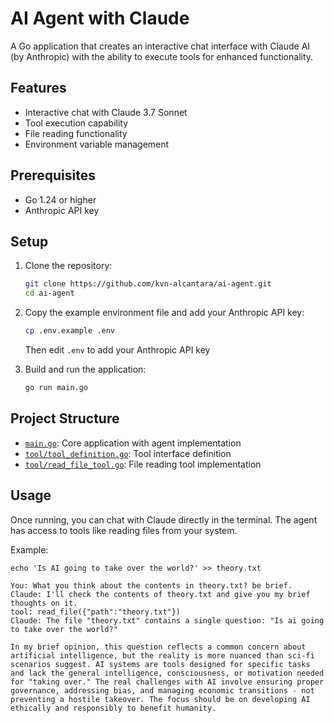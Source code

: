 # AI Agent with Claude

A Go application that creates an interactive chat interface with Claude AI (by Anthropic) with the ability to execute tools for enhanced functionality.

## Features

- Interactive chat with Claude 3.7 Sonnet
- Tool execution capability
- File reading functionality
- Environment variable management

## Prerequisites

- Go 1.24 or higher
- Anthropic API key

## Setup

1. Clone the repository:
   ```bash
   git clone https://github.com/kvn-alcantara/ai-agent.git
   cd ai-agent
   ```

2. Copy the example environment file and add your Anthropic API key:
   ```bash
   cp .env.example .env
   ```
   Then edit `.env` to add your Anthropic API key

3. Build and run the application:
   ```bash
   go run main.go
   ```

## Project Structure

- [`main.go`](main.go): Core application with agent implementation
- [`tool/tool_definition.go`](tool/tool_definition.go): Tool interface definition
- [`tool/read_file_tool.go`](tool/read_file_tool.go): File reading tool implementation

## Usage

Once running, you can chat with Claude directly in the terminal. The agent has access to tools like reading files from your system.

Example:
```
echo 'Is AI going to take over the world?' >> theory.txt
```
```
You: What you think about the contents in theory.txt? be brief.
Claude: I'll check the contents of theory.txt and give you my brief thoughts on it.
tool: read_file({"path":"theory.txt"})
Claude: The file "theory.txt" contains a single question: "Is ai going to take over the world?"

In my brief opinion, this question reflects a common concern about artificial intelligence, but the reality is more nuanced than sci-fi scenarios suggest. AI systems are tools designed for specific tasks and lack the general intelligence, consciousness, or motivation needed for "taking over." The real challenges with AI involve ensuring proper governance, addressing bias, and managing economic transitions - not preventing a hostile takeover. The focus should be on developing AI ethically and responsibly to benefit humanity.
```

